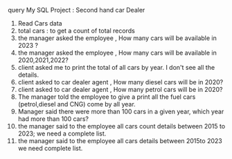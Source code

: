 query 
My SQL Project : Second hand car Dealer
1) Read Cars data
2) total cars : to get a count of total records
3) the manager asked the employee , How many cars will be available in 2023 ?
4) the manager asked the employee , How many cars will be available in 2020,2021,2022?
5) client asked me to print the total of all cars by year. I don't see all the details.
6) client asked to car dealer agent , How many diesel cars will be in 2020?
7) client asked to car dealer agent , How many petrol cars will be in 2020?
8) The manager told the employee to give a print all the fuel cars (petrol,diesel and CNG) come by all year.
9) Manager said there were more than 100 cars in a given year, which year had more than 100 cars?
10) the manager said to the employee all cars count details between 2015 to 2023; we need a complete list.
11) the manager said to the employee all cars details between 2015to 2023 we need complete list.

